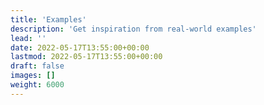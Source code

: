```yaml
---
title: 'Examples'
description: 'Get inspiration from real-world examples'
lead: ''
date: 2022-05-17T13:55:00+00:00
lastmod: 2022-05-17T13:55:00+00:00
draft: false
images: []
weight: 6000
---
```

